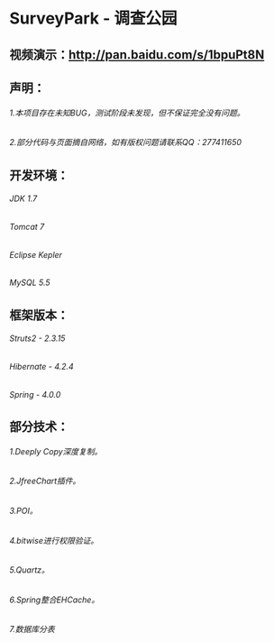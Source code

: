 # SurveyPark - 调查公园

## 视频演示：http://pan.baidu.com/s/1bpuPt8N

## 声明：
###### 1.本项目存在未知BUG，测试阶段未发现，但不保证完全没有问题。
###### 2.部分代码与页面摘自网络，如有版权问题请联系QQ：277411650

## 开发环境：
###### JDK 1.7
###### Tomcat 7
###### Eclipse Kepler
###### MySQL 5.5

## 框架版本：
###### Struts2 - 2.3.15
###### Hibernate - 4.2.4
###### Spring - 4.0.0

## 部分技术：
###### 1.Deeply Copy深度复制。
###### 2.JfreeChart插件。
###### 3.POI。
###### 4.bitwise进行权限验证。
###### 5.Quartz。
###### 6.Spring整合EHCache。
###### 7.数据库分表
